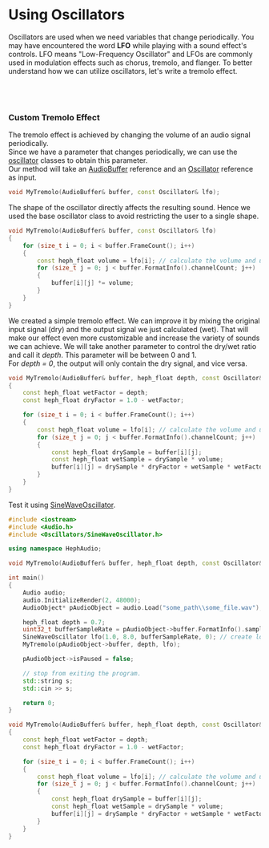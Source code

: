 # Using Oscillators

Oscillators are used when we need variables that change periodically. 
You may have encountered the word **LFO** while playing with a sound effect's controls. 
LFO means "Low-Frequency Oscillator" and LFOs are commonly used in modulation effects such as chorus, tremolo, and flanger. 
To better understand how we can utilize oscillators, let's write a tremolo effect.
<br><br><br><br>

### Custom Tremolo Effect

The tremolo effect is achieved by changing the volume of an audio signal periodically.<br>
Since we have a parameter that changes periodically, we can use the [oscillator](/docs/HephAudio/Oscillators/) classes to obtain this parameter.<br>
Our method will take an [AudioBuffer](/docs/HephAudio/AudioBuffer.md) reference and an [Oscillator](/docs/HephAudio/Oscillators/Oscillator.md) reference as input. 
```c++
void MyTremolo(AudioBuffer& buffer, const Oscillator& lfo);
```
The shape of the oscillator directly affects the resulting sound. Hence we used the base oscillator class to avoid restricting the user to a single shape.
```c++
void MyTremolo(AudioBuffer& buffer, const Oscillator& lfo)
{
    for (size_t i = 0; i < buffer.FrameCount(); i++)
    {
        const heph_float volume = lfo[i]; // calculate the volume and use it for all channels.
        for (size_t j = 0; j < buffer.FormatInfo().channelCount; j++)
        {
            buffer[i][j] *= volume;
        }
    }
}
```
We created a simple tremolo effect. We can improve it by mixing the original input signal (dry) and the output signal we just calculated (wet). 
That will make our effect even more customizable and increase the variety of sounds we can achieve.
We will take another parameter to control the dry/wet ratio and call it *depth*. This parameter will be between 0 and 1.<br>
For *depth = 0*, the output will only contain the dry signal, and vice versa.
```c++
void MyTremolo(AudioBuffer& buffer, heph_float depth, const Oscillator& lfo)
{
    const heph_float wetFactor = depth;
    const heph_float dryFactor = 1.0 - wetFactor;

    for (size_t i = 0; i < buffer.FrameCount(); i++)
    {
        const heph_float volume = lfo[i]; // calculate the volume and use it for all channels.
        for (size_t j = 0; j < buffer.FormatInfo().channelCount; j++)
        {
            const heph_float drySample = buffer[i][j];
            const heph_float wetSample = drySample * volume;
            buffer[i][j] = drySample * dryFactor + wetSample * wetFactor;
        }
    }
}
```
Test it using [SineWaveOscillator](/docs/HephAudio/Oscillators/SineWaveOscillator.md).
```c++
#include <iostream>
#include <Audio.h>
#include <Oscillators/SineWaveOscillator.h>

using namespace HephAudio;

void MyTremolo(AudioBuffer& buffer, heph_float depth, const Oscillator& lfo);

int main()
{
    Audio audio;
    audio.InitializeRender(2, 48000);
    AudioObject* pAudioObject = audio.Load("some_path\\some_file.wav");

    heph_float depth = 0.7;
    uint32_t bufferSampleRate = pAudioObject->buffer.FormatInfo().sampleRate;
    SineWaveOscillator lfo(1.0, 8.0, bufferSampleRate, 0); // create low-frequency sine wave oscillator
    MyTremolo(pAudioObject->buffer, depth, lfo);

    pAudioObject->isPaused = false;

    // stop from exiting the program.
    std::string s;
    std::cin >> s;

    return 0;
}

void MyTremolo(AudioBuffer& buffer, heph_float depth, const Oscillator& lfo)
{
    const heph_float wetFactor = depth;
    const heph_float dryFactor = 1.0 - wetFactor;

    for (size_t i = 0; i < buffer.FrameCount(); i++)
    {
        const heph_float volume = lfo[i]; // calculate the volume and use it for all channels.
        for (size_t j = 0; j < buffer.FormatInfo().channelCount; j++)
        {
            const heph_float drySample = buffer[i][j];
            const heph_float wetSample = drySample * volume;
            buffer[i][j] = drySample * dryFactor + wetSample * wetFactor;
        }
    }
}
```
